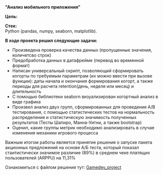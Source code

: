 **"Анализ мобильного приложения"**  

**Цель:**  


**Стек:**  
Python (pandas, numpy, seaborn, matplotlib).


**В ходе проекта решил следующие задачи:**  
+ Произведена проверка качества данных (пропущенные значения, количетсво строк)
+ Предобработка данных в датафрейме (перевод во временной формат)
+ Написан универсальный скрипт, позволяющий сформировать когорты по требуемым параметрам (их можно ввести при вызове функции): даты начала и окончания формирования когорт, а также периоды для расчета retention(день, неделя или месяц) и длительность
+ С помощью библиотеки seaborn визуализирован когортный анализ в виде графика
+ Произвел анализ двух групп, сформированных для проведения А/B тестирования, с помощью статистических тестов на нормальность распределения и статистическую значимость полученных результатов (Тесты Шапиро, Манна-Уитни, а также bootstrap)
+ Оценил, какие группы метрик необходимо анализировать в случае изменения механики игрового процесса

Важным итогом работы является принятие решения о запуске пакета акционных предложений на основе А/Б теста, который показал стаитистически значимое различие (89%) в среднем чеке платящих пользователей (ARPPU) на 11,31%

Ознакомиться с файлом решения тут:
[Gamedev_project](Gamedev_project.ipynb)
